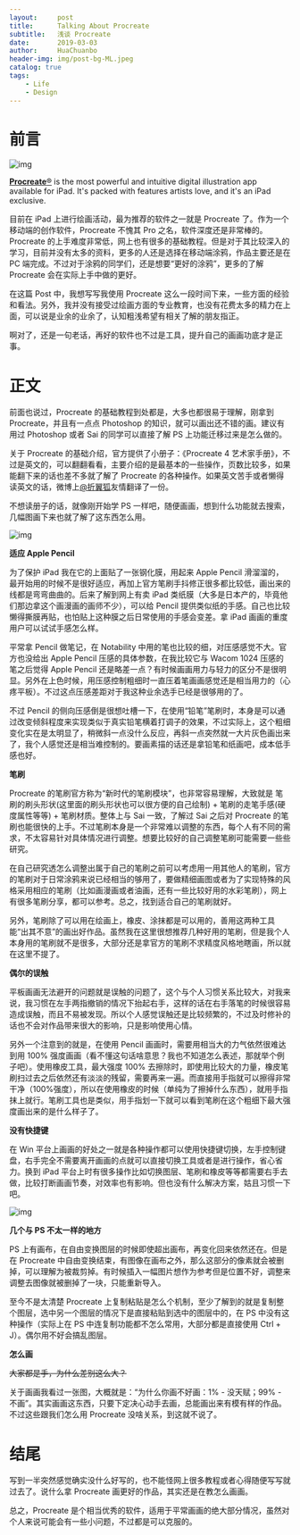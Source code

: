 ```yaml
---
layout:     post
title:      Talking About Procreate
subtitle:   浅谈 Procreate
date:       2019-03-03
author:     HuaChuanbo
header-img: img/post-bg-ML.jpeg
catalog: true
tags:
    - Life
    - Design
---
```


# 前言

![img](https://is4-ssl.mzstatic.com/image/thumb/Purple124/v4/c3/8a/d7/c38ad7c0-9cc8-864d-246c-66d993b2bb34/AppIcon-0-1x_U007emarketing-0-0-GLES2_U002c0-512MB-sRGB-0-0-0-85-220-0-0-0-4.png/246x0w.jpg)

[**Procreate**®](https://procreate.art/) is the most powerful and intuitive digital illustration app available for iPad. It's packed with features artists love, and it's an iPad exclusive.

目前在 iPad 上进行绘画活动，最为推荐的软件之一就是 Procreate 了。作为一个移动端的创作软件，Procreate 不愧其 Pro 之名，软件深度还是非常棒的。Procreate 的上手难度非常低，网上也有很多的基础教程。但是对于其比较深入的学习，目前并没有太多的资料，更多的人还是选择在移动端涂鸦，作品主要还是在 PC 端完成。不过对于涂鸦的同学们，还是想要“更好的涂鸦”，更多的了解 Procreate 会在实际上手中做的更好。

在这篇 Post 中，我想写写我使用 Procreate 这么一段时间下来，一些方面的经验和看法。另外，我并没有接受过绘画方面的专业教育，也没有花费太多的精力在上面，可以说是业余的业余了，认知粗浅希望有相关了解的朋友指正。

啊对了，还是一句老话，再好的软件也不过是工具，提升自己的画画功底才是正事。

# 正文

前面也说过，Procreate 的基础教程到处都是，大多也都很易于理解，刚拿到 Procreate，并且有一点点 Photoshop 的知识，就可以画出还不错的画。建议有用过 Photoshop 或者 Sai 的同学可以直接了解 PS 上功能迁移过来是怎么做的。

关于 Procreate 的基础介绍，官方提供了小册子：《Procreate 4 艺术家手册》，不过是英文的，可以翻翻看看，主要介绍的是最基本的一些操作，页数比较多，如果能翻下来的话也差不多就了解了 Procreate 的各种操作。如果英文苦手或者懒得读英文的话，微博上[@折翼狐](https://weibo.com/1797331271/Gd7SEeequ?type=repost#_rnd1551524380885)友情翻译了一份。

不想读册子的话，就像刚开始学 PS 一样吧，随便画画，想到什么功能就去搜索，几幅图画下来也就了解了这东西怎么用。

![img](https://timgsa.baidu.com/timg?image&quality=80&size=b9999_10000&sec=1552186230&di=f75f6f21f7cea1e29555ee4d92ad2061&imgtype=jpg&er=1&src=http%3A%2F%2Fimg1.cache.netease.com%2Fcatchpic%2F8%2F85%2F85D3FC96ED9663BC6CE1A816FE44DA98.jpg)

**适应 Apple Pencil**

为了保护 iPad 我在它的上面贴了一张钢化膜，用起来 Apple Pencil 滑溜溜的，最开始用的时候不是很好适应，再加上官方笔刷手抖修正很多都比较低，画出来的线都是弯弯曲曲的。后来了解到网上有卖 iPad 类纸膜（大多是日本产的，毕竟他们那边拿这个画漫画的画师不少），可以给 Pencil 提供类似纸的手感。自己也比较懒得撕膜再贴，也怕贴上这种膜之后日常使用的手感会变差。拿 iPad 画画的重度用户可以试试手感怎么样。

平常拿 Pencil 做笔记，在 Notability 中用的笔也比较的细，对压感感觉不大。官方也没给出 Apple Pencil 压感的具体参数，在我比较它与 Wacom 1024 压感的笔之后觉得 Apple Pencil 还是略差一点？有时候画画用力与轻力的区分不是很明显。另外在上色时候，用压感控制粗细时一直压着笔画画感觉还是相当用力的（心疼平板）。不过这点压感差距对于我这种业余选手已经是很够用的了。

不过 Pencil 的侧向压感倒是很想吐槽一下，在使用“铅笔”笔刷时，本身是可以通过改变倾斜程度来实现类似于真实铅笔横着打调子的效果，不过实际上，这个粗细变化实在是太明显了，稍微斜一点没什么反应，再斜一点突然就一大片灰色画出来了，我个人感觉还是相当难控制的。要画素描的话还是拿铅笔和纸画吧，成本低手感也好。

**笔刷**

Procreate 的笔刷官方称为“新时代的笔刷模块”，也非常容易理解，大致就是 笔刷的刷头形状(这里面的刷头形状也可以很方便的自己绘制) + 笔刷的走笔手感(硬度属性等等) + 笔刷材质。整体上与 Sai 一致，了解过 Sai 之后对 Procreate 的笔刷也能很快的上手。不过笔刷本身是一个非常难以调整的东西，每个人有不同的需求，不太容易针对具体情况进行调整。想要比较好的自己调整笔刷可能需要一些些研究。

在自己研究透怎么调整出属于自己的笔刷之前可以考虑用一用其他人的笔刷，官方的笔刷对于日常涂鸦来说已经相当的够用了，要做精细画图或者为了实现特殊的风格采用相应的笔刷（比如画漫画或者油画，还有一些比较好用的水彩笔刷），网上有很多笔刷分享，都可以参考。总之，找到适合自己的笔刷就好。

另外，笔刷除了可以用在绘画上，橡皮、涂抹都是可以用的，善用这两种工具能“出其不意”的画出好作品。虽然我在这里很想推荐几种好用的笔刷，但是我个人本身用的笔刷就不是很多，大部分还是拿官方的笔刷不求精度风格地瞎画，所以就在这里不提了。

**偶尔的误触**

平板画画无法避开的问题就是误触的问题了，这个与个人习惯关系比较大，对我来说，我习惯在左手两指撤销的情况下抬起右手，这样的话在右手落笔的时候很容易造成误触，而且不易被发现。所以个人感觉误触还是比较频繁的，不过及时修补的话也不会对作品带来很大的影响，只是影响使用心情。

另外一个注意到的就是，在使用 Pencil 画画时，需要用相当大的力气依然很难达到用 100% 强度画画（看不懂这句话啥意思？我也不知道怎么表述，那就举个例子吧）。使用橡皮工具，最大强度 100% 去擦除时，即使用比较大的力量，橡皮笔刷扫过去之后依然还有淡淡的残留，需要再来一遍。而直接用手指就可以擦得非常干净（100%强度），所以在使用橡皮的时候（单纯为了擦掉什么东西），就用手指抹上就行。笔刷工具也是类似，用手指划一下就可以看到笔刷在这个粗细下最大强度画出来的是什么样子了。

**没有快捷键**

在 Win 平台上画画的好处之一就是各种操作都可以使用快捷键切换，左手控制键盘，右手完全不需要离开画画的点就可以直接切换工具或者是进行操作，省心省力。换到 iPad 平台上时有很多操作比如切换图层、笔刷和橡皮等等都需要右手去做，比较打断画画节奏，对效率也有影响。但也没有什么解决方案，姑且习惯一下吧。

![img](https://ss2.bdstatic.com/70cFvnSh_Q1YnxGkpoWK1HF6hhy/it/u=2222616058,2891520494&fm=26&gp=0.jpg)

**几个与 PS 不太一样的地方**

PS 上有画布，在自由变换图层的时候即使超出画布，再变化回来依然还在。但是在 Procreate 中自由变换结束，有图像在画布之外，那么这部分的像素就会被删掉，可以理解为被裁剪掉。有时候插入一幅图片想作为参考但是位置不好，调整来调整去图像就被删掉了一块，只能重新导入。

至今不是太清楚 Procreate 上复制粘贴是怎么个机制，至少了解到的就是复制整个图层，选中另一个图层的情况下是直接粘贴到选中的图层中的，在 PS 中没有这种操作（实际上在 PS 中连复制功能都不怎么常用，大部分都是直接使用 Ctrl + J）。偶尔用不好会搞乱图层。

**怎么画**

~~大家都是手，为什么差别这么大？~~

关于画画我看过一张图，大概就是：“为什么你画不好画：1% - 没天赋；99% - 不画”。其实画画这东西，只要下定决心动手去画，总能画出来有模有样的作品。不过这些跟我们怎么用 Procreate 没啥关系，到这就不说了。

# 结尾

写到一半突然感觉确实没什么好写的，也不能怪网上很多教程或者心得随便写写就过去了。说什么拿 Procreate 画更好的作品，其实还是在教怎么画画。

总之，Procreate 是个相当优秀的软件，适用于平常画画的绝大部分情况，虽然对个人来说可能会有一些小问题，不过都是可以克服的。